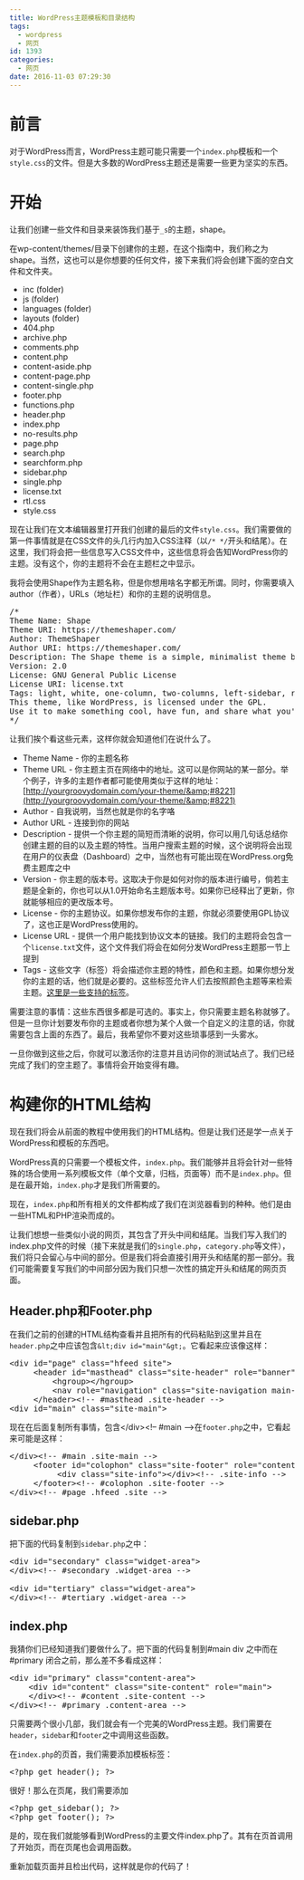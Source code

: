 ```yaml
---
title: WordPress主题模板和目录结构
tags:
  - wordpress
  - 网页
id: 1393
categories:
  - 网页
date: 2016-11-03 07:29:30
---
```


# 前言

对于WordPress而言，WordPress主题可能只需要一个`index.php`模板和一个`style.css`的文件。但是大多数的WordPress主题还是需要一些更为坚实的东西。

# 开始

让我们创建一些文件和目录来装饰我们基于`_s`的主题，shape。

在wp-content/themes/目录下创建你的主题，在这个指南中，我们称之为shape。当然，这也可以是你想要的任何文件，接下来我们将会创建下面的空白文件和文件夹。

*   inc (folder)
*   js (folder)
*   languages (folder)
*   layouts (folder)
*   404.php
*   archive.php
*   comments.php
*   content.php
*   content-aside.php
*   content-page.php
*   content-single.php
*   footer.php
*   functions.php
*   header.php
*   index.php
*   no-results.php
*   page.php
*   search.php
*   searchform.php
*   sidebar.php
*   single.php
*   license.txt
*   rtl.css
*   style.css

现在让我们在文本编辑器里打开我们创建的最后的文件`style.css`。我们需要做的第一件事情就是在CSS文件的头几行内加入CSS注释（以`/* */`开头和结尾）。在这里，我们将会把一些信息写入CSS文件中，这些信息将会告知WordPress你的主题。没有这个，你的主题将不会在主题栏之中显示。

我将会使用Shape作为主题名称，但是你想用啥名字都无所谓。同时，你需要填入author（作者），URLs（地址栏）和你的主题的说明信息。

<pre class="lang:css decode:true ">/*
Theme Name: Shape
Theme URI: https://themeshaper.com/
Author: ThemeShaper
Author URI: https://themeshaper.com/
Description: The Shape theme is a simple, minimalist theme based on Underscores and the original Shape Theme by Ian Stewart. It was created especially as a learning theme for The ThemeShaper WordPress Theme Tutorial: 2nd Edition.
Version: 2.0
License: GNU General Public License
License URI: license.txt
Tags: light, white, one-column, two-columns, left-sidebar, right-sidebar, flexible-width, custom-backgroud, custom-header, custom-menu, featured-images, flexible-header, microformats, post-formats, rtl-language-support, threaded-comments, translation-ready
This theme, like WordPress, is licensed under the GPL.
Use it to make something cool, have fun, and share what you've learned with others.
*/</pre>

让我们挨个看这些元素，这样你就会知道他们在说什么了。

*   Theme Name - 你的主题名称
*   Theme URL - 你主题主页在网络中的地址。这可以是你网站的某一部分。举个例子，许多的主题作者都可能使用类似于这样的地址：[http://yourgroovydomain.com/your-theme/&amp;#8221](http://yourgroovydomain.com/your-theme/&amp;#8221)
*   Author - 自我说明，当然也就是你的名字咯
*   Author URL - 连接到你的网站
*   Description - 提供一个你主题的简短而清晰的说明，你可以用几句话总结你创建主题的目的以及主题的特性。当用户搜索主题的时候，这个说明将会出现在用户的仪表盘（Dashboard）之中，当然也有可能出现在WordPress.org免费主题库之中
*   Version - 你主题的版本号。这取决于你是如何对你的版本进行编号，倘若主题是全新的，你也可以从1.0开始命名主题版本号。如果你已经释出了更新，你就能够相应的更改版本号。
*   License - 你的主题协议。如果你想发布你的主题，你就必须要使用GPL协议了，这也正是WordPress使用的。
*   License URL - 提供一个用户能找到协议文本的链接。我们的主题将会包含一个`license.txt`文件，这个文件我们将会在如何分发WordPress主题那一节上提到
*   Tags - 这些文字（标签）将会描述你主题的特性，颜色和主题。如果你想分发你的主题的话，他们就是必要的。这些标签允许人们去按照颜色主题等来检索主题。[这里是一些支持的标签](http://wordpress.org/extend/themes/about/)。

需要注意的事情：这些东西很多都是可选的。事实上，你只需要主题名称就够了。但是一旦你计划要发布你的主题或者你想为某个人做一个自定义的注意的话，你就需要包含上面的东西了。最后，我希望你不要对这些琐事感到一头雾水。

一旦你做到这些之后，你就可以激活你的注意并且访问你的测试站点了。我们已经完成了我们的空主题了。事情将会开始变得有趣。

# 构建你的HTML结构

现在我们将会从前面的教程中使用我们的HTML结构。但是让我们还是学一点关于WordPress和模板的东西吧。

WordPress真的只需要一个模板文件，`index.php`。我们能够并且将会针对一些特殊的场合使用一系列模板文件（单个文章，归档，页面等）而不是`index.php`。但是在最开始，`index.php`才是我们所需要的。

现在，`index.php`和所有相关的文件都构成了我们在浏览器看到的种种。他们是由一些HTML和PHP渲染而成的。

让我们想想一些类似小说的网页，其包含了开头中间和结尾。当我们写入我们的index.php文件的时候（接下来就是我们的`single.php`，`category.php`等文件），我们将只会留心与中间的部分。但是我们将会直接引用开头和结尾的那一部分。我们可能需要复写我们的中间部分因为我们只想一次性的搞定开头和结尾的网页页面。

## Header.php和Footer.php

在我们之前的创建的HTML结构查看并且把所有的代码粘贴到这里并且在`header.php`之中应该包含`&lt;div id="main"&gt;`。它看起来应该像这样：

<pre class="lang:xhtml decode:true ">&lt;div id="page" class="hfeed site"&gt;
     &lt;header id="masthead" class="site-header" role="banner"&gt;
         &lt;hgroup&gt;&lt;/hgroup&gt;
         &lt;nav role="navigation" class="site-navigation main-navigation"&gt;&lt;/nav&gt;&lt;!-- .site-navigation .main-navigation --&gt;
     &lt;/header&gt;&lt;!-- #masthead .site-header --&gt;
&lt;div id="main" class="site-main"&gt;</pre>

现在在后面复制所有事情，包含<span class="lang:xhtml decode:true crayon-inline">&lt;/div&gt;&lt;!– #main –&gt;</span>在`footer.php`之中，它看起来可能是这样：

<pre class="lang:xhtml decode:true ">&lt;/div&gt;&lt;!-- #main .site-main --&gt;
     &lt;footer id="colophon" class="site-footer" role="contentinfo"&gt;
          &lt;div class="site-info"&gt;&lt;/div&gt;&lt;!-- .site-info --&gt;
     &lt;/footer&gt;&lt;!-- #colophon .site-footer --&gt;
&lt;/div&gt;&lt;!-- #page .hfeed .site --&gt;</pre>

## sidebar.php

把下面的代码复制到`sidebar.php`之中：

<pre class="lang:xhtml decode:true ">&lt;div id="secondary" class="widget-area"&gt;
&lt;/div&gt;&lt;!-- #secondary .widget-area --&gt;

&lt;div id="tertiary" class="widget-area"&gt;
&lt;/div&gt;&lt;!-- #tertiary .widget-area --&gt;</pre>

## index.php

我猜你们已经知道我们要做什么了。把下面的代码复制到#main div 之中而在#primary 闭合之前，那么差不多看成这样：

<pre class="lang:xhtml decode:true ">&lt;div id="primary" class="content-area"&gt;
    &lt;div id="content" class="site-content" role="main"&gt;
    &lt;/div&gt;&lt;!-- #content .site-content --&gt;
&lt;/div&gt;&lt;!-- #primary .content-area --&gt;</pre>

只需要两个很小几部，我们就会有一个完美的WordPress主题。我们需要在`header`，`sidebar`和`footer`之中调用这些函数。

在`index.php`的页首，我们需要添加模板标签：

<pre class="lang:php decode:true ">&lt;?php get_header(); ?&gt;</pre>

很好！那么在页尾，我们需要添加

<pre class="lang:php decode:true ">&lt;?php get_sidebar(); ?&gt;
&lt;?php get_footer(); ?&gt;</pre>

是的，现在我们就能够看到WordPress的主要文件index.php了。其有在页首调用了开始页，而在页尾也会调用函数。

重新加载页面并且检出代码，这样就是你的代码了！